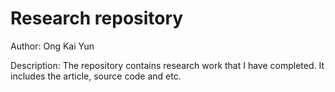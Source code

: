 # Research repository

Author: Ong Kai Yun 

Description: The repository contains research work that I have completed. It includes the article, source code and etc.
